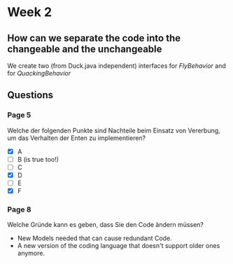 # Week 2

## How can we separate the code into the changeable and the unchangeable

We create two (from Duck.java independent) interfaces for _FlyBehavior_ and for _QuackingBehavior_

## Questions

### Page 5

Welche der folgenden Punkte sind Nachteile beim Einsatz von Vererbung, um das Verhalten
der Enten zu implementieren?

- [x] A
- [ ] B (is true too!)
- [ ] C
- [x] D
- [ ] E
- [x] F

### Page 8

Welche Gründe kann es geben, dass Sie den Code ändern müssen?

- New Models needed that can cause redundant Code.
- A new version of the coding language that doesn't support older ones anymore.


